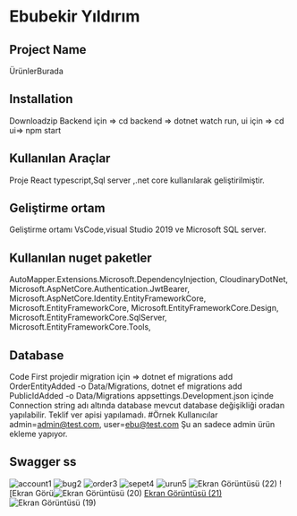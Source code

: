 # Ebubekir Yıldırım

## Project Name
ÜrünlerBurada
## Installation
Downloadzip
Backend için => cd backend => dotnet watch run,
ui için => cd ui=> npm start
## Kullanılan Araçlar
Proje React typescript,Sql server ,.net core kullanılarak geliştirilmiştir.
## Geliştirme ortam
Geliştirme ortamı VsCode,visual Studio 2019 ve Microsoft SQL server.
## Kullanılan nuget paketler
AutoMapper.Extensions.Microsoft.DependencyInjection,
CloudinaryDotNet,
Microsoft.AspNetCore.Authentication.JwtBearer,
Microsoft.AspNetCore.Identity.EntityFrameworkCore,
Microsoft.EntityFrameworkCore,
Microsoft.EntityFrameworkCore.Design,
Microsoft.EntityFrameworkCore.SqlServer,
Microsoft.EntityFrameworkCore.Tools,
## Database
Code First projedir migration için => dotnet ef migrations add OrderEntityAdded -o Data/Migrations,
                                      dotnet ef migrations add PublicIdAdded -o Data/Migrations
 appsettings.Development.json içinde Connection string adı altında database mevcut database değişikliği oradan yapılabilir.
 Teklif ver apisi yapılamadı.
 #Örnek Kullanıcılar
 admin=admin@test.com,
user=ebu@test.com
Şu an sadece admin ürün ekleme yapıyor.
## Swagger ss
![account1](https://user-images.githubusercontent.com/49992321/187435848-41cec476-1629-45ca-8c2c-0d4b2fef1013.png)
![bug2](https://user-images.githubusercontent.com/49992321/187435858-5a9df0cb-ce52-4ed8-a640-ecfe285be022.png)
![order3](https://user-images.githubusercontent.com/49992321/187435865-99805e5d-3ad2-4e60-a8d7-a1c73ce3e55c.png)
![sepet4](https://user-images.githubusercontent.com/49992321/187435877-6fe2b33a-06bf-4035-9afa-405eb1658606.png)
![urun5](https://user-images.githubusercontent.com/49992321/187435884-faf743fb-c415-4db9-a9b0-cfdd83113144.png)
![Ekran Görüntüsü (22)](https://user-images.githubusercontent.com/49992321/187435897-d1520df2-3a27-4e6e-b927-1e2ebad6ae43.png)
![Ekran Görü![Ekran Görüntüsü (20)](https://user-images.githubusercontent.com/49992321/187435912-eb9dfbde-c692-4b72-8d63-19c53dc2258b.png)
[Ekran Görüntüsü (21)](https://user-images.githubusercontent.com/49992321/187435917-ec18b250-2330-45a5-8c42-a92c93ff9a89.png)
![Ekran Görüntüsü (19)](https://user-images.githubusercontent.com/49992321/187436486-ff7e6fc7-394b-4c01-aff4-e872173f63e1.png)

